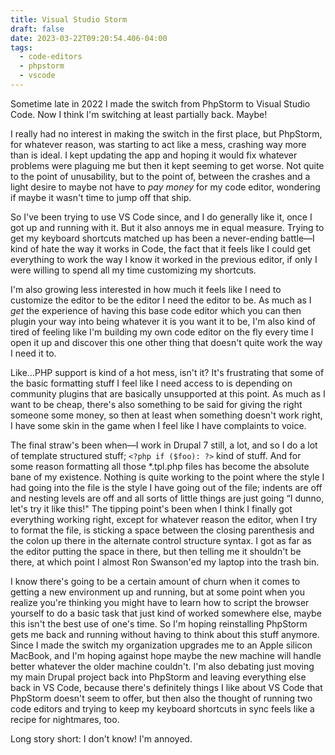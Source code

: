 ```yaml
---
title: Visual Studio Storm
draft: false
date: 2023-03-22T09:20:54.406-04:00
tags:
  - code-editors
  - phpstorm
  - vscode
---
```

Sometime late in 2022 I made the switch from PhpStorm to Visual Studio Code. Now I think I'm switching at least partially back. Maybe!

I really had no interest in making the switch in the first place, but PhpStorm, for whatever reason, was starting to act like a mess, crashing way more than is ideal. I kept updating the app and hoping it would fix whatever problems were plaguing me but then it kept seeming to get worse. Not quite to the point of unusability, but to the point of, between the crashes and a light desire to maybe not have to _pay money_ for my code editor, wondering if maybe it wasn't time to jump off that ship.

So I've been trying to use VS Code since, and I do generally like it, once I got up and running with it. But it also annoys me in equal measure. Trying to get my keyboard shortcuts matched up has been a never-ending battle—I kind of hate the way it works in Code, the fact that it feels like I could get everything to work the way I know it worked in the previous editor, if only I were willing to spend all my time customizing my shortcuts.

I'm also growing less interested in how much it feels like I need to customize the editor to be the editor I need the editor to be. As much as I _get_ the experience of having this base code editor which you can then plugin your way into being whatever it is you want it to be, I'm also kind of tired of feeling like I'm building my own code editor on the fly every time I open it up and discover this one other thing that doesn't quite work the way I need it to.

Like…PHP support is kind of a hot mess, isn't it? It's frustrating that some of the basic formatting stuff I feel like I need access to is depending on community plugins that are basically unsupported at this point. As much as I want to be cheap, there's also something to be said for giving the right someone some money, so then at least when something doesn't work right, I have some skin in the game when I feel like I have complaints to voice.

The final straw's been when—I work in Drupal 7 still, a lot, and so I do a lot of template structured stuff; `<?php if ($foo): ?>` kind of stuff. And for some reason formatting all those *.tpl.php files has become the absolute bane of my existence. Nothing is quite working to the point where the style I had going into the file is the style I have going out of the file; indents are off and nesting levels are off and all sorts of little things are just going “I dunno, let's try it like this!" The tipping point's been when I think I finally got everything working right, except for whatever reason the editor, when I try to format the file, is sticking a space between the closing parenthesis and the colon up there in the alternate control structure syntax. I got as far as the editor putting the space in there, but then telling me it shouldn't be there, at which point I almost Ron Swanson'ed my laptop into the trash bin.

I know there's going to be a certain amount of churn when it comes to getting a new environment up and running, but at some point when you realize you're thinking you might have to learn how to script the browser yourself to do a basic task that just kind of worked somewhere else, maybe this isn't the best use of one's time. So I'm hoping reinstalling PhpStorm gets me back and running without having to think about this stuff anymore. Since I made the switch my organization upgrades me to an Apple silicon MacBook, and I'm hoping against hope maybe the new machine will handle better whatever the older machine couldn't. I'm also debating just moving my main Drupal project back into PhpStorm and leaving everything else back in VS Code, because there's definitely things I like about VS Code that PhpStorm doesn't seem to offer, but then also the thought of running two code editors and trying to keep my keyboard shortcuts in sync feels like a recipe for nightmares, too.

Long story short: I don't know! I'm annoyed.
